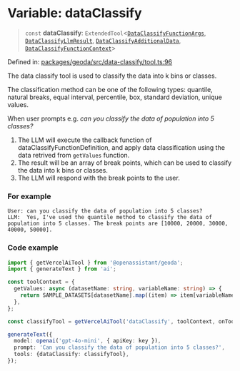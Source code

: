 # Variable: dataClassify

> `const` **dataClassify**: `ExtendedTool`\<[`DataClassifyFunctionArgs`](../type-aliases/DataClassifyFunctionArgs.md), [`DataClassifyLlmResult`](../type-aliases/DataClassifyLlmResult.md), [`DataClassifyAdditionalData`](../type-aliases/DataClassifyAdditionalData.md), [`DataClassifyFunctionContext`](../type-aliases/DataClassifyFunctionContext.md)\>

Defined in: [packages/geoda/src/data-classify/tool.ts:96](https://github.com/GeoDaCenter/openassistant/blob/36f516b8229288259590b2d9dab3b10cbfc3cbfd/packages/geoda/src/data-classify/tool.ts#L96)

The data classify tool is used to classify the data into k bins or classes.

The classification method can be one of the following types: quantile, natural breaks, equal interval, percentile, box, standard deviation, unique values.

When user prompts e.g. *can you classify the data of population into 5 classes?*

1. The LLM will execute the callback function of dataClassifyFunctionDefinition, and apply data classification using the data retrived from `getValues` function.
2. The result will be an array of break points, which can be used to classify the data into k bins or classes.
3. The LLM will respond with the break points to the user.

### For example
```
User: can you classify the data of population into 5 classes?
LLM:  Yes, I've used the quantile method to classify the data of population into 5 classes. The break points are [10000, 20000, 30000, 40000, 50000].
```

### Code example
```typescript
import { getVercelAiTool } from '@openassistant/geoda';
import { generateText } from 'ai';

const toolContext = {
  getValues: async (datasetName: string, variableName: string) => {
    return SAMPLE_DATASETS[datasetName].map((item) => item[variableName]);
  },
};

const classifyTool = getVercelAiTool('dataClassify', toolContext, onToolCompleted);

generateText({
  model: openai('gpt-4o-mini', { apiKey: key }),
  prompt: 'Can you classify the data of population into 5 classes?',
  tools: {dataClassify: classifyTool},
});
```
